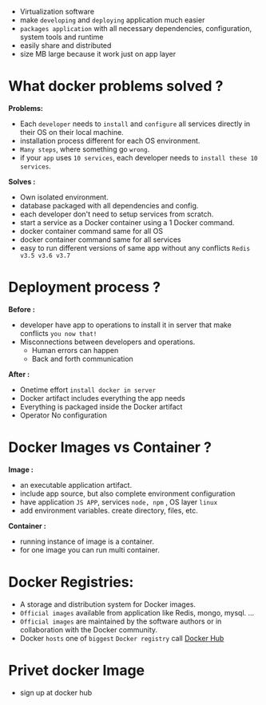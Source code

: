 - Virtualization software
- make `developing` and `deploying` application much easier
- `packages application` with all necessary dependencies, configuration, system tools and runtime
- easily share and distributed
- size MB large because it work just on app layer
# What docker problems solved ?
**Problems:**
- Each `developer` needs to `install` and `configure` all services directly in their OS on their local machine. 
- installation process different for each OS environment.
- `Many steps`, where something go `wrong`.
- if your `app` uses `10 services`, each developer needs to `install these 10 services`.

**Solves :**
- Own isolated environment.
- database packaged with all dependencies and config.
- each developer don't need to setup services from scratch. 
- start a service as a Docker container using a 1 Docker command.
- docker container command same for all OS
- docker container command same for all services
- easy to run different versions of same app without any conflicts `Redis v3.5 v3.6 v3.7`

# Deployment process ?
**Before :**
- developer have app to operations to install it in server that make conflicts `you now that!`
- Misconnections between developers and operations.
	- Human errors can happen
	- Back and forth communication

**After :**
- Onetime effort  `install docker in server`
- Docker artifact includes everything the app needs
- Everything is packaged inside the Docker artifact 
- Operator No configuration 

# Docker Images vs Container ? 
**Image :**
- an executable application artifact.
- include app source, but also complete environment configuration
- have application `JS APP`, services `node, npm` , OS layer `linux`
- add environment variables. create directory, files, etc.

**Container :**
- running instance of image is a container. 
- for one image you can run multi container.

# Docker Registries:
- A storage and distribution system for Docker images.
- `Official images` available from application like Redis, mongo, mysql. ... 
- `Official images` are maintained by the software authors or in collaboration with the Docker community.
- Docker `hosts` one of `biggest` `Docker registry` call  [Docker Hub](https://hub.docker.com/)

# Privet docker Image
- sign up at docker hub